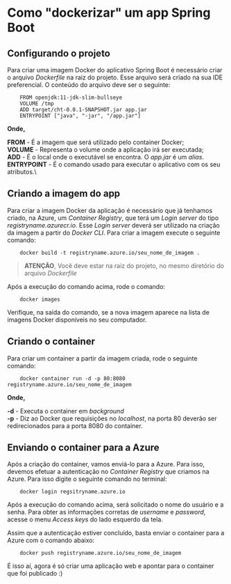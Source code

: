 # Como "dockerizar" um app Spring Boot


## Configurando o projeto

Para criar uma imagem Docker do aplicativo Spring Boot é necessário criar o arquivo *Dockerfile* na raiz do projeto. Esse arquivo será criado na sua IDE preferencial. O conteúdo do arquivo deve ser o seguinte:

		FROM openjdk:11-jdk-slim-bullseye
		VOLUME /tmp
		ADD target/cht-0.0.1-SNAPSHOT.jar app.jar
		ENTRYPOINT ["java", "-jar", "/app.jar"]

**Onde,**

**FROM** - É a imagem que será utilizado pelo container Docker;\
**VOLUME** - Representa o volume onde a aplicação irá ser executada;\
**ADD** - É o local onde o executável se encontra. O *app.jar* é um *alias*.\
**ENTRYPOINT** - É o comando usado para executar o aplicativo com os seu atributos.\

## Criando a imagem do app

Para criar a imagem Docker da aplicação é necessário que já tenhamos criado, na Azure, um *Container Registry*, que terá um *Login server* do tipo *registryname.azurecr.io*. Esse *Login server* deverá ser utilizado na criação da imagem a partir do *Docker CLI*. Para criar a imagem execute o seguinte comando:

		docker build -t registryname.azure.io/seu_nome_de_imagem .

> **ATENÇÃO**, Você deve estar na raiz do projeto, no mesmo diretório do arquivo *Dockerfile*


Após a execução do comando acima, rode o comando:

		docker images

Verifique, na saída do comando, se a nova imagem aparece na lista de imagens Docker disponíveis no seu computador.

## Criando o container

Para criar um container a partir da imagem criada, rode o seguinte comando:

		docker container run -d -p 80:8080 registryname.azure.io/seu_nome_de_imagem

**Onde,**

**-d** - Executa o container em *background*\
**-p** - Diz ao Docker que requisições no *localhost*, na porta 80 deverão ser redirecionados para a porta 8080 do container.

## Enviando o container para a Azure

Após a criação do container, vamos enviá-lo para a Azure. Para isso, devemos efetuar a autenticação no *Container Registry* que criamos na Azure. Para isso digite o seguinte comando no terminal:

		docker login regsitryname.azure.io			

Após a execução do comando acima, será solicitado o nome do usuário e a senha. Para obter as informações corretas de *username* e *password*, acesse o menu *Access keys* do lado esquerdo da tela.

Assim que a autenticação estiver concluído, basta enviar o container para a Azure com o comando abaixo:

		docker push registryname.azure.io/seu_nome_de_imagem 

É isso aí, agora é só criar uma aplicação web e apontar para o container que foi publicado :)
